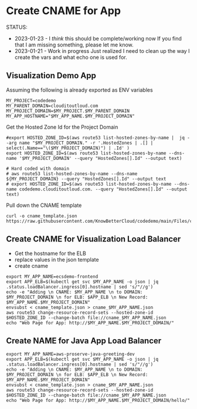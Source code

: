 # Create CNAME for App

STATUS:  

* 2023-01-23 - I *think* this should be complete/working now 
         If you find that I am missing something, please let me know.
* 2023-01-21 - Work in progress 
  Just realized I need to clean up the way I create the vars and what 
           echo one is used for.

## Visualization Demo App
Assuming the following is already exported as ENV variables  
```
MY_PROJECT=codedemo  
MY_PARENT_DOMAIN=clouditoutloud.com  
MY_PROJECT_DOMAIN=$MY_PROJECT.$MY_PARENT_DOMAIN
MY_APP_HOSTNAME="$MY_APP_NAME.$MY_PROJECT_DOMAIN"  
```

Get the Hosted Zone Id for the Project Domain
```
#export HOSTED_ZONE_ID=$(aws route53 list-hosted-zones-by-name |  jq --arg name "$MY_PROJECT_DOMAIN." -r '.HostedZones | .[] | select(.Name=="\($MY_PROJECT_DOMAIN)") | .Id' )
export HOSTED_ZONE_ID=$(aws route53 list-hosted-zones-by-name --dns-name '$MY_PROJECT_DOMAIN' --query "HostedZones[].Id" --output text)

# Hard coded with domain
# aws route53 list-hosted-zones-by-name --dns-name ${MY_PROJECT_DOMAIN} --query "HostedZones[].Id" --output text
# export HOSTED_ZONE_ID=$(aws route53 list-hosted-zones-by-name --dns-name codedemo.clouditoutloud.com. --query "HostedZones[].Id" --output text)
```

Pull down the CNAME template
```
curl -o cname_template.json https://raw.githubusercontent.com/KnowBetterCloud/codedemo/main/Files/cname_template.json
```

## Create CNAME for Visualization Load Balancer
* Get the hostname for the ELB
* replace values in the json template
* create cname
```
export MY_APP_NAME=ecsdemo-frontend 
export APP_ELB=$(kubectl get svc $MY_APP_NAME -o json | jq .status.loadBalancer.ingress[0].hostname | sed 's/"//g') 
echo -e "Adding \n CNAME: $MY_APP_NAME \n to DOMAIN: $MY_PROJECT_DOMAIN \n for ELB: $APP_ELB \n New Record: $MY_APP_NAME.$MY_PROJECT_DOMAIN"
envsubst < cname_template.json > cname_$MY_APP_NAME.json
aws route53 change-resource-record-sets --hosted-zone-id $HOSTED_ZONE_ID --change-batch file://cname_$MY_APP_NAME.json 
echo "Web Page for App: http://$MY_APP_NAME.$MY_PROJECT_DOMAIN/"
```

## Create NAME for Java App Load Balancer
```
export MY_APP_NAME=aws-proserve-java-greeting-dev
export APP_ELB=$(kubectl get svc $MY_APP_NAME -o json | jq .status.loadBalancer.ingress[0].hostname | sed 's/"//g') 
echo -e "Adding \n CNAME: $MY_APP_NAME \n to DOMAIN: $MY_PROJECT_DOMAIN \n for ELB: $APP_ELB \n New Record: $MY_APP_NAME.$MY_PROJECT_DOMAIN"
envsubst < cname_template.json > cname_$MY_APP_NAME.json
aws route53 change-resource-record-sets --hosted-zone-id $HOSTED_ZONE_ID --change-batch file://cname_$MY_APP_NAME.json 
echo "Web Page for App: http://$MY_APP_NAME.$MY_PROJECT_DOMAIN/hello/"
```
